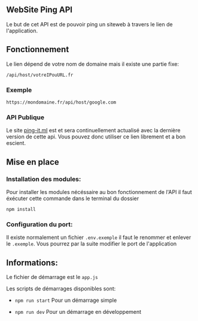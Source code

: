 ## WebSite Ping API

Le but de cet API est de pouvoir ping un siteweb à travers le lien de l'application.

## Fonctionnement

Le lien dépend de votre nom de domaine mais il existe une partie fixe:

`/api/host/votreIPouURL.fr`

### Exemple

`https://mondomaine.fr/api/host/google.com`

### API Publique

Le site [ping-it.ml](https://ping-it.ml/) est et sera continuellement actualisé avec la dernière version de cette api. 
Vous pouvez donc utiliser ce lien librement et a bon escient. 

## Mise en place

### Installation des modules:

Pour installer les modules nécéssaire au bon fonctionnement de l'API il faut éxécuter cette commande dans le terminal du dossier

`npm install`

### Configuration du port:

Il existe normalement un fichier `.env.exemple` il faut le renommer et enlever le `.exemple`. Vous pourrez par la suite modifier le port de l'application

## Informations:

Le fichier de démarrage est le `app.js`

Les scripts de démarrages disponibles sont:

- `npm run start` Pour un démarrage simple

- `npm run dev` Pour un démarrage en développement
